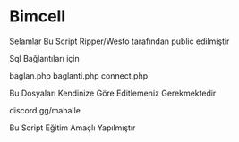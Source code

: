 # Bimcell
Selamlar Bu Script Ripper/Westo tarafından public edilmiştir

Sql Bağlantıları için 

baglan.php
baglanti.php
connect.php

Bu Dosyaları Kendinize Göre Editlemeniz Gerekmektedir











discord.gg/mahalle

Bu Script Eğitim Amaçlı Yapılmıştır
